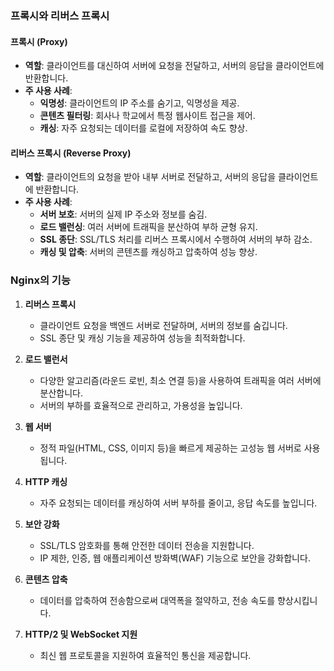 ### 프록시와 리버스 프록시

#### 프록시 (Proxy)

- **역할**: 클라이언트를 대신하여 서버에 요청을 전달하고, 서버의 응답을 클라이언트에 반환합니다.
- **주 사용 사례**:
  - **익명성**: 클라이언트의 IP 주소를 숨기고, 익명성을 제공.
  - **콘텐츠 필터링**: 회사나 학교에서 특정 웹사이트 접근을 제어.
  - **캐싱**: 자주 요청되는 데이터를 로컬에 저장하여 속도 향상.

#### 리버스 프록시 (Reverse Proxy)

- **역할**: 클라이언트의 요청을 받아 내부 서버로 전달하고, 서버의 응답을 클라이언트에 반환합니다.
- **주 사용 사례**:
  - **서버 보호**: 서버의 실제 IP 주소와 정보를 숨김.
  - **로드 밸런싱**: 여러 서버에 트래픽을 분산하여 부하 균형 유지.
  - **SSL 종단**: SSL/TLS 처리를 리버스 프록시에서 수행하여 서버의 부하 감소.
  - **캐싱 및 압축**: 서버의 콘텐츠를 캐싱하고 압축하여 성능 향상.

### Nginx의 기능

1. **리버스 프록시**
   - 클라이언트 요청을 백엔드 서버로 전달하며, 서버의 정보를 숨깁니다.
   - SSL 종단 및 캐싱 기능을 제공하여 성능을 최적화합니다.

2. **로드 밸런서**
   - 다양한 알고리즘(라운드 로빈, 최소 연결 등)을 사용하여 트래픽을 여러 서버에 분산합니다.
   - 서버의 부하를 효율적으로 관리하고, 가용성을 높입니다.

3. **웹 서버**
   - 정적 파일(HTML, CSS, 이미지 등)을 빠르게 제공하는 고성능 웹 서버로 사용됩니다.

4. **HTTP 캐싱**
   - 자주 요청되는 데이터를 캐싱하여 서버 부하를 줄이고, 응답 속도를 높입니다.

5. **보안 강화**
   - SSL/TLS 암호화를 통해 안전한 데이터 전송을 지원합니다.
   - IP 제한, 인증, 웹 애플리케이션 방화벽(WAF) 기능으로 보안을 강화합니다.

6. **콘텐츠 압축**
   - 데이터를 압축하여 전송함으로써 대역폭을 절약하고, 전송 속도를 향상시킵니다.

7. **HTTP/2 및 WebSocket 지원**
   - 최신 웹 프로토콜을 지원하여 효율적인 통신을 제공합니다.
